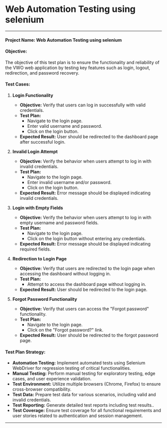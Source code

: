 #  Web Automation Testing using selenium 


---
#### Project Name: Web Automation Testing using selenium 

#### Objective:
The objective of this test plan is to ensure the functionality and reliability of the VWO web application by testing key features such as login, logout, redirection, and password recovery.

#### Test Cases:

1. **Login Functionality**
   - **Objective:** Verify that users can log in successfully with valid credentials.
   - **Test Plan:**
     - Navigate to the login page.
     - Enter valid username and password.
     - Click on the login button.
   - **Expected Result:** User should be redirected to the dashboard page after successful login.

2. **Invalid Login Attempt**
   - **Objective:** Verify the behavior when users attempt to log in with invalid credentials.
   - **Test Plan:**
     - Navigate to the login page.
     - Enter invalid username and/or password.
     - Click on the login button.
   - **Expected Result:** Error message should be displayed indicating invalid credentials.

3. **Login with Empty Fields**
   - **Objective:** Verify the behavior when users attempt to log in with empty username and password fields.
   - **Test Plan:**
     - Navigate to the login page.
     - Click on the login button without entering any credentials.
   - **Expected Result:** Error message should be displayed indicating required fields.

4. **Redirection to Login Page**
   - **Objective:** Verify that users are redirected to the login page when accessing the dashboard without logging in.
   - **Test Plan:**
     - Attempt to access the dashboard page without logging in.
   - **Expected Result:** User should be redirected to the login page.

5. **Forgot Password Functionality**
   - **Objective:** Verify that users can access the "Forgot password" functionality.
   - **Test Plan:**
     - Navigate to the login page.
     - Click on the "Forgot password?" link.
   - **Expected Result:** User should be redirected to the forgot password page.

#### Test Plan Strategy:

- **Automation Testing:** Implement automated tests using Selenium WebDriver for regression testing of critical functionalities.
- **Manual Testing:** Perform manual testing for exploratory testing, edge cases, and user experience validation.
- **Test Environment:** Utilize multiple browsers (Chrome, Firefox) to ensure cross-browser compatibility.
- **Test Data:** Prepare test data for various scenarios, including valid and invalid credentials.
- **Test Reporting:** Generate detailed test reports including test results..
- **Test Coverage:** Ensure test coverage for all functional requirements and user stories related to authentication and session management.

---
